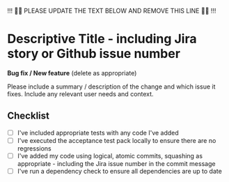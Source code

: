 !!! :guardsman: PLEASE UPDATE THE TEXT BELOW AND REMOVE THIS LINE :guardsman: !!!

# Descriptive Title - including Jira story or Github issue number

**Bug fix / New feature** (delete as appropriate)

Please include a summary / description of the change and which issue it fixes.  Include any relevant user needs and context.

## Checklist

* [ ] I've included appropriate tests with any code I've added
* [ ] I've executed the acceptance test pack locally to ensure there are no regressions
* [ ] I've added my code using logical, atomic commits, squashing as appropriate - including the Jira issue number in the commit message
* [ ] I've run a dependency check to ensure all dependencies are up to date

